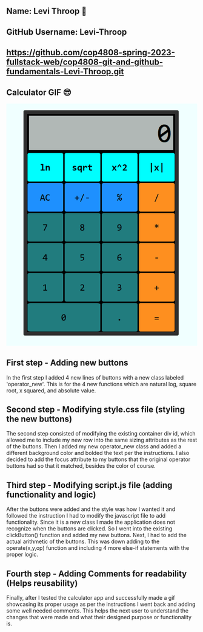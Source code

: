 ## Name: Levi Throop :wave:
## GitHub Username: Levi-Throop
## https://github.com/cop4808-spring-2023-fullstack-web/cop4808-git-and-github-fundamentals-Levi-Throop.git

## Calculator GIF :sunglasses:
![](https://github.com/cop4808-spring-2023-fullstack-web/cop4808-git-and-github-fundamentals-Levi-Throop/blob/main/Calculator_test.gif)

## First step - Adding new buttons 
In the first step I added 4 new lines of buttons with a new class labeled 'operator_new'. This is for the 4 new functions which are natural log, square root, x squared, and absolute value. 

## Second step - Modifying style.css file (styling the new buttons)
The second step consisted of modifying the existing container div id, which allowed me to include my new row into the same sizing attributes as the rest of the buttons. Then I added my new operator_new class and added a different background color and bolded the text per the instructions. I also decided to add the focus attribute to my buttons that the original operator buttons had so that it matched, besides the color of course.

## Third step - Modifying script.js file (adding functionality and logic)
After the buttons were added and the style was how I wanted it and followed the instruction I had to modify the javascript file to add functionality. Since it is a new class I made the application does not recognize when the buttons are clicked. So I went into the existing clickButton() function and added my new buttons. Next, I had to add the actual arithmetic of the buttons. This was down adding to the operate(x,y,op) function and including 4 more else-if statements with the proper logic. 

## Fourth step - Adding Comments for readability (Helps reusability) 
Finally, after I tested the calculator app and successfully made a gif showcasing its proper usage as per the instructions I went back and adding some well needed comments. This helps the next user to understand the changes that were made and what their designed purpose or functionality is. 
